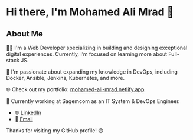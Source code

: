 # Hi there, I'm Mohamed Ali Mrad 👋

## About Me

👨‍💻 I'm a Web Developer specializing in building and designing exceptional digital experiences. Currently, I’m focused on learning more about Full-stack JS. 

🚀 I'm passionate about expanding my knowledge in DevOps, including Docker, Ansible, Jenkins, Kubernetes, and more.

🌐 Check out my portfolio: [mohamed-ali-mrad.netlify.app](https://mohamed-ali-mrad.netlify.app/)

🏢 Currently working at Sagemcom as an IT System & DevOps Engineer.

- 🌐 [LinkedIn](https://www.linkedin.com/in/mohamed-ali-mrad-3a9370199/)
- 📧 [Email](mailto:mohamedalimrad3@gmail.com)

Thanks for visiting my GitHub profile! 😄
